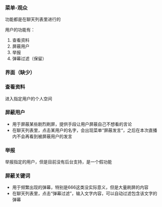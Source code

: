 ### 菜单-观众
功能都是在聊天列表里进行的

用户的功能有：

1. 查看资料
2. 屏蔽用户
3. 举报
4. 弹幕过滤（保留）

### 界面（缺少）


### 查看资料
进入指定用户的个人空间


### 屏蔽用户
* 用于屏蔽某些剧烈刷屏，提供手段让用户屏蔽自己不想看的言论
* 在聊天列表里，点击某用户的名字，会出现菜单“屏蔽发言“，之后在本次直播内不会再看到被屏蔽用户的发言


### 举报
举报指定的用户，但是目前没有后台支持，是一个假功能


### 屏蔽关键词
* 用于频繁出现的弹幕，特别是666这类没实际意义，但是大量刷屏的内容
* 在聊天列表里，点击“弹幕过滤”，输入文字内容，可以自动过滤包含该文字的弹幕
